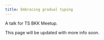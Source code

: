 ```yaml
---
title: Embracing gradual typing
---
```


A talk for TS BKK Meetup.

This page will be updated with more info soon.
